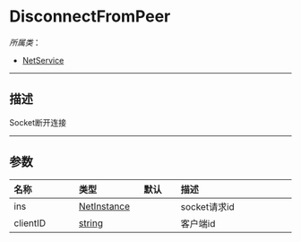 # DisconnectFromPeer

*所属类*：
* [NetService](/Api/Classes/Service/NetService.md)
------------------------------------------------------------------------------------------
## 描述

Socket断开连接

------------------------------------------------------------------------------------------
## 参数

|<div style="width:100px">名称</div>|<div style="width:100px">类型</div>|<div style="width:50px">默认</div>|<div style="width:350px">描述</div>|
|:---|:---|:---|:---|
|ins|[NetInstance](/Api/DataType/NetInstance.md)||socket请求id|
|clientID|[string](/Api/DataType/String.md)||客户端id|
